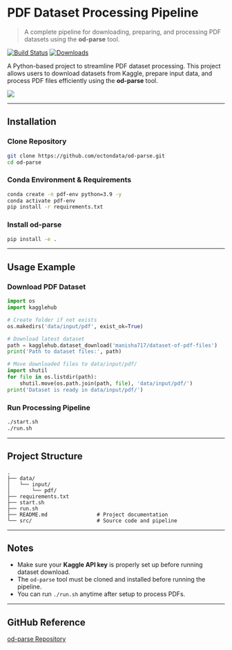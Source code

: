 # PDF Dataset Processing Pipeline

> A complete pipeline for downloading, preparing, and processing PDF datasets using the **od-parse** tool.

[![Build Status](https://img.shields.io/github/workflow/status/octondata/od-parse/CI/main?style=flat-square)](https://github.com/octondata/od-parse/actions)
[![Downloads](https://img.shields.io/github/downloads/octondata/od-parse/total?style=flat-square)](https://github.com/octondata/od-parse)

A Python-based project to streamline PDF dataset processing. This project allows users to download datasets from Kaggle, prepare input data, and process PDF files efficiently using the **od-parse** tool.

![](header.png)

---

## Installation

### Clone Repository

```bash
git clone https://github.com/octondata/od-parse.git
cd od-parse
```

### Conda Environment & Requirements

```bash
conda create -n pdf-env python=3.9 -y
conda activate pdf-env
pip install -r requirements.txt
```

### Install od-parse

```bash
pip install -e .
```

---

## Usage Example

### Download PDF Dataset

```python
import os
import kagglehub

# Create folder if not exists
os.makedirs('data/input/pdf', exist_ok=True)

# Download latest dataset
path = kagglehub.dataset_download('manisha717/dataset-of-pdf-files')
print('Path to dataset files:', path)

# Move downloaded files to data/input/pdf/
import shutil
for file in os.listdir(path):
    shutil.move(os.path.join(path, file), 'data/input/pdf/')
print('Dataset is ready in data/input/pdf/')
```

### Run Processing Pipeline

```bash
./start.sh
./run.sh
```

---

## Project Structure

```
.
├── data/
│   └── input/
│       └── pdf/             
├── requirements.txt         
├── start.sh                 
├── run.sh                   
├── README.md                # Project documentation
└── src/                     # Source code and pipeline
```

---

## Notes

* Make sure your **Kaggle API key** is properly set up before running dataset download.
* The `od-parse` tool must be cloned and installed before running the pipeline.
* You can run `./run.sh` anytime after setup to process PDFs.

---

## GitHub Reference

[od-parse Repository](https://github.com/octondata/od-parse)
